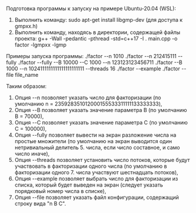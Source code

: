 Подготовка программы к запуску на примере Ubuntu-20.04 (WSL):

1. Выполнить команду: sudo apt-get install libgmp-dev (для доступа к gmpxx.h)
2. Выполнить команду, находясь в директории, содержащей файлы проекта: g++ -Wall -pedantic -pthread -std=c++17 -I . main.cpp -o factor -lgmpxx -lgmp

Примеры запуска программы:
./factor --n 1010
./factor --n 212415111 --fully
./factor --fully --B 10000 --C 1000 --n 123123123456711
./factor --B 1000 --n 1024111111111111111111111 --threads 16
./factor --example
./factor --file file_name

Таким образом:
1. Опция --n позволяет указать число для факторизации (по умолчанию n = 235928351012000155533311111133333333),
2. Опция --B позволяет указать значение параметра B (по умолчанию B = 70000),
3. Опция --C позволяет указать значение параметра C (по умолчанию C = 100000),
4. Опция --fully позволяет вывести на экран разложение числа на простые множители (по умолчанию на экран выводится один нетривиальный делитель 5. числа, если число составное, и само число иначе),
6. Опция --threads позволяет установить число потоков, которые будут участвовать в факторизации одного числа (по умолчанию в факторизации одного 7. числа участвуют шестнадцать потоков),
8. Опция --example позволяет выбрать число для факторизации из списка, который будет выведен на экран (следует указать порядковый номер числа в списке),
9. Опция --file позволяет указать файл конфигурации, содержащий строку вида "n B C".
